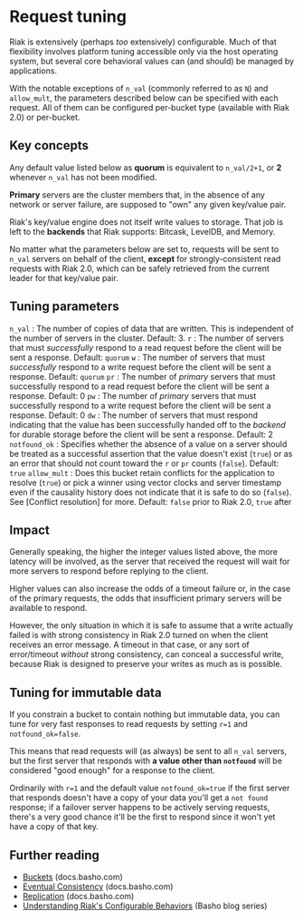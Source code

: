 # Request tuning

Riak is extensively (perhaps *too* extensively) configurable. Much of
that flexibility involves platform tuning accessible only via the host
operating system, but several core behavioral values can (and should)
be managed by applications.

With the notable exceptions of `n_val` (commonly referred to as `N`)
and `allow_mult`, the parameters described below can be specified with
each request. All of them can be configured per-bucket type (available
with Riak 2.0) or per-bucket.

## Key concepts

Any default value listed below as **quorum** is equivalent to
`n_val/2+1`, or **2** whenever `n_val` has not been modified.

**Primary** servers are the cluster members that, in the absence of any
network or server failure, are supposed to "own" any given key/value
pair.

Riak's key/value engine does not itself write values to storage. That
job is left to the **backends** that Riak supports: Bitcask, LevelDB,
and Memory.

No matter what the parameters below are set to, requests will be
sent to `n_val` servers on behalf of the client, **except** for
strongly-consistent read requests with Riak 2.0, which can be safely
retrieved from the current leader for that key/value pair.

## Tuning parameters

`n_val`
:   The number of copies of data that are written. This is independent
of the number of servers in the cluster. Default: 3.
`r`
:   The number of servers that must *successfully* respond to a read
request before the client will be sent a response. Default: `quorum`
`w`
:   The number of servers that must *successfully* respond to a write
request before the client will be sent a response. Default: `quorum`
`pr`
:   The number of *primary* servers that must successfully respond to a read
request before the client will be sent a response. Default: 0
`pw`
:   The number of *primary* servers that must successfully respond to a write
request before the client will be sent a response. Default: 0
`dw`
:   The number of servers that must respond indicating that the value
has been successfully handed off to the *backend* for durable storage
before the client will be sent a response. Default: 2
`notfound_ok`
:   Specifies whether the absence of a value on a server should be
treated as a successful assertion that the value doesn't exist
(`true`) or as an error that should not count toward the `r` or `pr`
counts (`false`). Default: `true`
`allow_mult`
:   Does this bucket retain conflicts for the application to resolve
(`true`) or pick a winner using vector clocks and server timestamp
even if the causality history does not indicate that it is safe to do
so (`false`). See [Conflict resolution] for more. Default: `false`
prior to Riak 2.0, `true` after

## Impact

Generally speaking, the higher the integer values listed above, the
more latency will be involved, as the server that received the request
will wait for more servers to respond before replying to the client.

Higher values can also increase the odds of a timeout failure or, in
the case of the primary requests, the odds that insufficient primary
servers will be available to respond.

However, the only situation in which it is safe to assume that a write
actually failed is with strong consistency in Riak 2.0 turned on when
the client receives an error message. A timeout in that case, or any
sort of error/timeout *without* strong consistency, can conceal a
successful write, because Riak is designed to preserve your writes as
much as is possible.

## Tuning for immutable data

If you constrain a bucket to contain nothing but immutable data, you
can tune for very fast responses to read requests by setting `r=1` and
`notfound_ok=false`.

This means that read requests will (as always) be sent to all `n_val`
servers, but the first server that responds with **a value other than
`notfound`** will be considered "good enough" for a response to the
client.

Ordinarily with `r=1` and the default value `notfound_ok=true` if the
first server that responds doesn't have a copy of your data you'll get
a `not found` response; if a failover server happens to be actively
serving requests, there's a very good chance it'll be the first to
respond since it won't yet have a copy of that key.

## Further reading

* [Buckets](http://docs.basho.com/riak/latest/theory/concepts/Buckets/) (docs.basho.com)
* [Eventual Consistency](http://docs.basho.com/riak/latest/theory/concepts/Eventual-Consistency/) (docs.basho.com)
* [Replication](http://docs.basho.com/riak/latest/theory/concepts/Replication/) (docs.basho.com)
* [Understanding Riak's Configurable Behaviors](http://basho.com/understanding-riaks-configurable-behaviors-part-1/) (Basho blog series)
